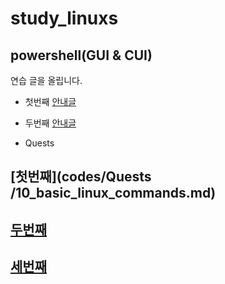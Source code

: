 # study_linuxs
## powershell(GUI & CUI)
연습 글을 올립니다.

- 첫번째
[안내글](codes/10_powershell.sh )
- 두번째
[안내글](codes/20_dir.sh)

- Quests 
## [첫번째](codes/Quests /10_basic_linux_commands.md)<br>
## [두번째](https://github.com/zeldaim/study_linuxs/blob/main/codes/10_basic_linux_commands.m)<br>
## [세번째]()